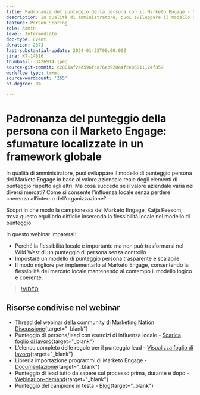 ```yaml
---
title: Padronanza del punteggio della persona con il Marketo Engage - Sfumature localizzate in un framework globale
description: In qualità di amministratore, puoi sviluppare il modello di punteggio persona del Marketo Engage in base al valore aziendale reale degli elementi di punteggio rispetto agli altri. Ma cosa succede se il valore aziendale varia nei diversi mercati? Come si consente l’influenza locale senza perdere coerenza all’interno dell’organizzazione? Scopri come trova l’equilibrio inserendo la flessibilità locale nel modello di punteggio.
feature: Person Scoring
role: Admin
level: Intermediate
doc-type: Event
duration: 2373
last-substantial-update: 2024-01-22T00:00:00Z
jira: KT-14816
thumbnail: 3426914.jpeg
source-git-commit: c2801af2ad596fca76eb920a4fce06811124f359
workflow-type: tm+mt
source-wordcount: '265'
ht-degree: 0%

---
```



# Padronanza del punteggio della persona con il Marketo Engage: sfumature localizzate in un framework globale

In qualità di amministratore, puoi sviluppare il modello di punteggio persona del Marketo Engage in base al valore aziendale reale degli elementi di punteggio rispetto agli altri. Ma cosa succede se il valore aziendale varia nei diversi mercati? Come si consente l’influenza locale senza perdere coerenza all’interno dell’organizzazione?

Scopri in che modo la campionessa del Marketo Engage, Katja Keesom, trova questo equilibrio difficile inserendo la flessibilità locale nel modello di punteggio.

In questo webinar imparerai:

* Perché la flessibilità locale è importante ma non può trasformarsi nel Wild West di un punteggio di persona senza controllo
* Impostare un modello di punteggio persona trasparente e scalabile
* Il modo migliore per implementarlo al Marketo Engage, consentendo la flessibilità del mercato locale mantenendo al contempo il modello logico e coerente.

>[!VIDEO](https://video.tv.adobe.com/v/3426914/?learn=on)

## Risorse condivise nel webinar

* Thread del webinar della community di Marketing Nation [Discussione](https://nation.marketo.com/t5/product-discussions/learn-from-your-peers-webinar-person-scoring-mastery-with/m-p/343084#M194864){target="_blank"}
* Punteggio di persona/lead con esercizi di influenza locale - [Scarica foglio di lavoro](../../assets/marketo/build-scoring-model-and-local-flexibility-scoring-worksheet.docx){target="_blank"}
* L’elenco completo delle regole per il punteggio lead - [Visualizza foglio di lavoro](https://go.marketo.com/rs/561-HYG-937/images/Marketo-Lead-Scoring.pdf){target="_blank"}
* Libreria importazione programmi di Marketo Engage - [Documentazione](https://experienceleague.adobe.com/docs/marketo/using/product-docs/core-marketo-concepts/programs/program-library/program-import-library-overview.html){target="_blank"}
* Punteggio di lead tutto da sapere sul processo prima, durante e dopo - [Webinar on-demand](https://business.adobe.com/summit/2020/all-about-the-before-during-and-after-of-lead-scoring.html){target="_blank"}
* Punteggio del campione in testa - [Blog](https://nation.marketo.com/t5/product-blogs/marketo-success-series-lead-scoring/ba-p/309849){target="_blank"}
